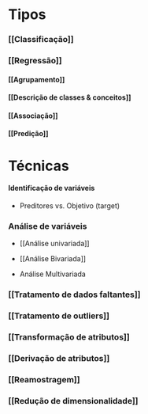 

# Tipos

### [[Classificação]]

### [[Regressão]]

#### [[Agrupamento]]

#### [[Descrição de classes & conceitos]]

#### [[Associação]]

#### [[Predição]]

# Técnicas

#### Identificação de variáveis
- Preditores vs. Objetivo (target)

### Análise de variáveis  

- [[Análise univariada]]

- [[Análise Bivariada]]

- Análise Multivariada

### [[Tratamento de dados faltantes]]


### [[Tratamento de outliers]]


### [[Transformação de atributos]]


### [[Derivação de atributos]]

### [[Reamostragem]]

### [[Redução de dimensionalidade]]


